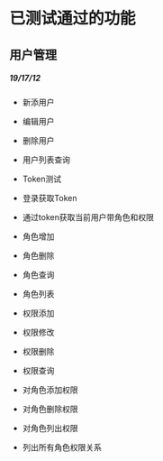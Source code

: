 


# 已测试通过的功能

## 用户管理

##### 19/17/12 

- 新添用户
- 编辑用户
- 删除用户
- 用户列表查询
- Token测试
- 登录获取Token
- 通过token获取当前用户带角色和权限

- 角色增加
- 角色删除
- 角色查询
- 角色列表

- 权限添加
- 权限修改
- 权限删除
- 权限查询

- 对角色添加权限
- 对角色删除权限
- 对角色列出权限
- 列出所有角色权限关系



